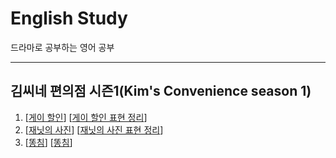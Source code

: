 # English Study
드라마로 공부하는 영어 공부

---
## 김씨네 편의점 시즌1(Kim's Convenience season 1)
1. [[게이 할인](https://blog.naver.com/jaeyoon_95/222003855093)]  [[게이 할인 표현 정리](https://blog.naver.com/jaeyoon_95/222004067775)]
2. [[재닛의 사진](https://blog.naver.com/jaeyoon_95/222024936892)]  [[재닛의 사진 표현 정리](https://blog.naver.com/jaeyoon_95/222041008792)]
3. [[똥침](https://blog.naver.com/jaeyoon_95/222055869782)]  [[똥침](https://blog.naver.com/jaeyoon_95/222056627464)]